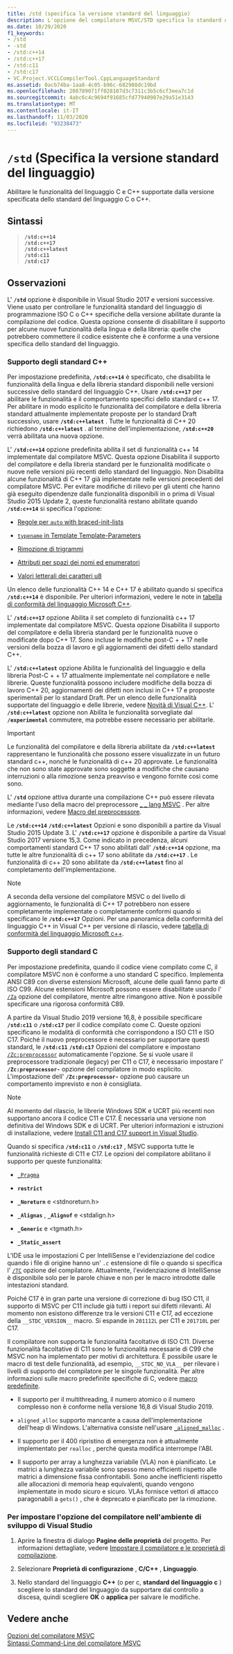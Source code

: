 ```yaml
---
title: /std (specifica la versione standard del linguaggio)
description: L'opzione del compilatore MSVC/STD specifica lo standard del linguaggio C o C++ supportato dal compilatore.
ms.date: 10/29/2020
f1_keywords:
- /std
- -std
- /std:c++14
- /std:c++17
- /std:c11
- /std:c17
- VC.Project.VCCLCompilerTool.CppLanguageStandard
ms.assetid: 0acb74ba-1aa8-4c05-b96c-682988dc19bd
ms.openlocfilehash: 208789071ff028107d3c7311c3b5c6cf3eea7c1d
ms.sourcegitcommit: 4abc6c4c9694f91685cfd77940987e29a51e3143
ms.translationtype: MT
ms.contentlocale: it-IT
ms.lasthandoff: 11/03/2020
ms.locfileid: "93238473"
---
```

# <a name="std-specify-language-standard-version"></a>`/std` (Specifica la versione standard del linguaggio)

Abilitare le funzionalità del linguaggio C e C++ supportate dalla versione specificata dello standard del linguaggio C o C++.

## <a name="syntax"></a>Sintassi

> **`/std:c++14`**\
> **`/std:c++17`**\
> **`/std:c++latest`**\
> **`/std:c11`**\
> **`/std:c17`**

## <a name="remarks"></a>Osservazioni

L' **`/std`** opzione è disponibile in Visual Studio 2017 e versioni successive. Viene usato per controllare le funzionalità standard del linguaggio di programmazione ISO C o C++ specifiche della versione abilitate durante la compilazione del codice. Questa opzione consente di disabilitare il supporto per alcune nuove funzionalità della lingua e della libreria: quelle che potrebbero commettere il codice esistente che è conforme a una versione specifica dello standard del linguaggio.

### <a name="c-standards-support"></a>Supporto degli standard C++

Per impostazione predefinita, **`/std:c++14`** è specificato, che disabilita le funzionalità della lingua e della libreria standard disponibili nelle versioni successive dello standard del linguaggio C++. Usare  **`/std:c++17`** per abilitare le funzionalità e il comportamento specifici dello standard c++ 17. Per abilitare in modo esplicito le funzionalità del compilatore e della libreria standard attualmente implementate proposte per lo standard Draft successivo, usare **`/std:c++latest`** . Tutte le funzionalità di C++ 20 richiedono **`/std:c++latest`** . al termine dell'implementazione, **`/std:c++20`** verrà abilitata una nuova opzione.

L' **`/std:c++14`** opzione predefinita abilita il set di funzionalità c++ 14 implementate dal compilatore MSVC. Questa opzione Disabilita il supporto del compilatore e della libreria standard per le funzionalità modificate o nuove nelle versioni più recenti dello standard del linguaggio. Non Disabilita alcune funzionalità di C++ 17 già implementate nelle versioni precedenti del compilatore MSVC. Per evitare modifiche di rilievo per gli utenti che hanno già eseguito dipendenze dalle funzionalità disponibili in o prima di Visual Studio 2015 Update 2, queste funzionalità restano abilitate quando **`/std:c++14`** si specifica l'opzione:

- [Regole per `auto` with braced-init-lists](https://wg21.link/n3922)

- [`typename` in Template Template-Parameters](https://wg21.link/n4051)

- [Rimozione di trigrammi](https://wg21.link/n4086)

- [Attributi per spazi dei nomi ed enumeratori](https://wg21.link/n4266)

- [Valori letterali dei caratteri u8](https://wg21.link/n4267)

Un elenco delle funzionalità C++ 14 e C++ 17 è abilitato quando si specifica **`/std:c++14`** è disponibile. Per ulteriori informazioni, vedere le note in [tabella di conformità del linguaggio Microsoft C++](../../overview/visual-cpp-language-conformance.md).

L' **`/std:c++17`** opzione Abilita il set completo di funzionalità c++ 17 implementate dal compilatore MSVC. Questa opzione Disabilita il supporto del compilatore e della libreria standard per le funzionalità nuove o modificate dopo C++ 17. Sono incluse le modifiche post-C + + 17 nelle versioni della bozza di lavoro e gli aggiornamenti dei difetti dello standard C++.

L' **`/std:c++latest`** opzione Abilita le funzionalità del linguaggio e della libreria Post-C + + 17 attualmente implementate nel compilatore e nelle librerie. Queste funzionalità possono includere modifiche della bozza di lavoro C++ 20, aggiornamenti dei difetti non inclusi in C++ 17 e proposte sperimentali per lo standard Draft. Per un elenco delle funzionalità supportate del linguaggio e delle librerie, vedere [Novità di Visual C++](../../overview/what-s-new-for-visual-cpp-in-visual-studio.md). L' **`/std:c++latest`** opzione non Abilita le funzionalità sorvegliate dal **`/experimental`** commutere, ma potrebbe essere necessario per abilitarle.

> [!IMPORTANT]
> Le funzionalità del compilatore e della libreria abilitate da **`/std:c++latest`** rappresentano le funzionalità che possono essere visualizzate in un futuro standard c++, nonché le funzionalità di c++ 20 approvate. Le funzionalità che non sono state approvate sono soggette a modifiche che causano interruzioni o alla rimozione senza preavviso e vengono fornite così come sono.

L' **`/std`** opzione attiva durante una compilazione C++ può essere rilevata mediante l'uso della macro del preprocessore [ \_ \_ lang MSVC](../../preprocessor/predefined-macros.md) . Per altre informazioni, vedere [Macro del preprocessore](../../preprocessor/predefined-macros.md).

Le **`/std:c++14`** **`/std:c++latest`** Opzioni e sono disponibili a partire da Visual Studio 2015 Update 3. L' **`/std:c++17`** opzione è disponibile a partire da Visual Studio 2017 versione 15,3. Come indicato in precedenza, alcuni comportamenti standard C++ 17 sono abilitati dall' **`/std:c++14`** opzione, ma tutte le altre funzionalità di c++ 17 sono abilitate da **`/std:c++17`** . Le funzionalità di c++ 20 sono abilitate da **`/std:c++latest`** fino al completamento dell'implementazione.

> [!NOTE]
> A seconda della versione del compilatore MSVC o del livello di aggiornamento, le funzionalità di C++ 17 potrebbero non essere completamente implementate o completamente conformi quando si specificano le **`/std:c++17`** Opzioni. Per una panoramica della conformità del linguaggio C++ in Visual C++ per versione di rilascio, vedere [tabella di conformità del linguaggio Microsoft c++](../../overview/visual-cpp-language-conformance.md).

### <a name="c-standards-support"></a>Supporto degli standard C

Per impostazione predefinita, quando il codice viene compilato come C, il compilatore MSVC non è conforme a uno standard C specifico. Implementa ANSI C89 con diverse estensioni Microsoft, alcune delle quali fanno parte di ISO C99. Alcune estensioni Microsoft possono essere disabilitate usando l' [`/Za`](za-ze-disable-language-extensions.md) opzione del compilatore, mentre altre rimangono attive. Non è possibile specificare una rigorosa conformità C89.

A partire da Visual Studio 2019 versione 16,8, è possibile specificare **`/std:c11`** o **`/std:c17`** per il codice compilato come C. Queste opzioni specificano le modalità di conformità che corrispondono a ISO C11 e ISO C17. Poiché il nuovo preprocessore è necessario per supportare questi standard, le **`/std:c11`** **`/std:c17`** Opzioni del compilatore e impostano [`/Zc:preprocessor`](zc-preprocessor.md) automaticamente l'opzione. Se si vuole usare il preprocessore tradizionale (legacy) per C11 o C17, è necessario impostare l' **`/Zc:preprocessor-`** opzione del compilatore in modo esplicito. L'impostazione dell' **`/Zc:preprocessor-`** opzione può causare un comportamento imprevisto e non è consigliata.

> [!NOTE]
> Al momento del rilascio, le librerie Windows SDK e UCRT più recenti non supportano ancora il codice C11 e C17. È necessaria una versione non definitiva del Windows SDK e di UCRT. Per ulteriori informazioni e istruzioni di installazione, vedere [Install C11 and C17 support in Visual Studio](../../overview/install-c17-support.md).

Quando si specifica **`/std:c11`** o **`/std:c17`** , MSVC supporta tutte le funzionalità richieste di C11 e C17. Le opzioni del compilatore abilitano il supporto per queste funzionalità:

- [`_Pragma`](../../preprocessor/pragma-directives-and-the-pragma-keyword.md#the-_pragma-preprocessing-operator-c99-c11)

- **`restrict`**

- **`_Noreturn`** e \<stdnoreturn.h>

- **`_Alignas`** , **`_Alignof`** e \<stdalign.h>

- **`_Generic`** e \<tgmath.h>

- **`_Static_assert`**

L'IDE usa le impostazioni C per IntelliSense e l'evidenziazione del codice quando i file di origine hanno un' *`.c`* estensione di file o quando si specifica l' [`/TC`](tc-tp-tc-tp-specify-source-file-type.md) opzione del compilatore. Attualmente, l'evidenziazione di IntelliSense è disponibile solo per le parole chiave e non per le macro introdotte dalle intestazioni standard.

Poiché C17 è in gran parte una versione di correzione di bug ISO C11, il supporto di MSVC per C11 include già tutti i report sui difetti rilevanti. Al momento non esistono differenze tra le versioni C11 e C17, ad eccezione della `__STDC_VERSION__` macro. Si espande in `201112L` per C11 e `201710L` per C17.

Il compilatore non supporta le funzionalità facoltative di ISO C11. Diverse funzionalità facoltative di C11 sono le funzionalità necessarie di C99 che MSVC non ha implementato per motivi di architettura. È possibile usare le macro di test delle funzionalità, ad esempio, `__STDC_NO_VLA__` per rilevare i livelli di supporto del compilatore per le singole funzionalità. Per altre informazioni sulle macro predefinite specifiche di C, vedere [macro predefinite](../../preprocessor/predefined-macros.md).

- Il supporto per il multithreading, il numero atomico o il numero complesso non è conforme nella versione 16,8 di Visual Studio 2019.

- `aligned_alloc` supporto mancante a causa dell'implementazione dell'heap di Windows. L'alternativa consiste nell'usare [`_aligned_malloc`](../../c-runtime-library/reference/aligned-malloc.md) .

- Il supporto per il 400 ripristino di emergenza non è attualmente implementato per `realloc` , perché questa modifica interrompe l'ABI.

- Il supporto per array a lunghezza variabile (VLA) non è pianificato. Le matrici a lunghezza variabile sono spesso meno efficienti rispetto alle matrici a dimensione fissa confrontabili. Sono anche inefficienti rispetto alle allocazioni di memoria heap equivalenti, quando vengono implementate in modo sicuro e sicuro. VLAs fornisce vettori di attacco paragonabili a `gets()` , che è deprecato e pianificato per la rimozione.

### <a name="to-set-this-compiler-option-in-the-visual-studio-development-environment"></a>Per impostare l'opzione del compilatore nell'ambiente di sviluppo di Visual Studio

1. Aprire la finestra di dialogo **Pagine delle proprietà** del progetto. Per informazioni dettagliate, vedere [Impostare il compilatore e le proprietà di compilazione](../working-with-project-properties.md).

1. Selezionare **Proprietà di configurazione** , **C/C++** , **Linguaggio**.

1. Nello standard del linguaggio **C++** (o per c, **standard del linguaggio c** ) scegliere lo standard del linguaggio da supportare dal controllo a discesa, quindi scegliere **OK** o **applica** per salvare le modifiche.

## <a name="see-also"></a>Vedere anche

[Opzioni del compilatore MSVC](compiler-options.md)<br/>
[Sintassi Command-Line del compilatore MSVC](compiler-command-line-syntax.md)
